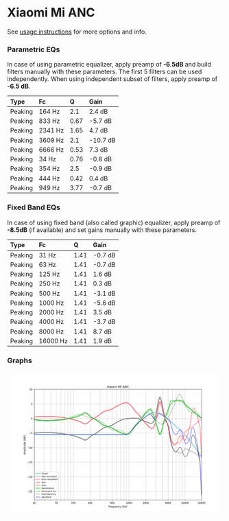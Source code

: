 # Xiaomi Mi ANC
See [usage instructions](https://github.com/jaakkopasanen/AutoEq#usage) for more options and info.

### Parametric EQs
In case of using parametric equalizer, apply preamp of **-6.5dB** and build filters manually
with these parameters. The first 5 filters can be used independently.
When using independent subset of filters, apply preamp of **-6.5 dB**.

| Type    | Fc      |    Q | Gain     |
|:--------|:--------|:-----|:---------|
| Peaking | 164 Hz  | 2.1  | 2.4 dB   |
| Peaking | 833 Hz  | 0.67 | -5.7 dB  |
| Peaking | 2341 Hz | 1.65 | 4.7 dB   |
| Peaking | 3609 Hz | 2.1  | -10.7 dB |
| Peaking | 6666 Hz | 0.53 | 7.3 dB   |
| Peaking | 34 Hz   | 0.76 | -0.8 dB  |
| Peaking | 354 Hz  | 2.5  | -0.9 dB  |
| Peaking | 444 Hz  | 0.42 | 0.4 dB   |
| Peaking | 949 Hz  | 3.77 | -0.7 dB  |

### Fixed Band EQs
In case of using fixed band (also called graphic) equalizer, apply preamp of **-8.5dB**
(if available) and set gains manually with these parameters.

| Type    | Fc       |    Q | Gain    |
|:--------|:---------|:-----|:--------|
| Peaking | 31 Hz    | 1.41 | -0.7 dB |
| Peaking | 63 Hz    | 1.41 | -0.7 dB |
| Peaking | 125 Hz   | 1.41 | 1.6 dB  |
| Peaking | 250 Hz   | 1.41 | 0.3 dB  |
| Peaking | 500 Hz   | 1.41 | -3.1 dB |
| Peaking | 1000 Hz  | 1.41 | -5.6 dB |
| Peaking | 2000 Hz  | 1.41 | 3.5 dB  |
| Peaking | 4000 Hz  | 1.41 | -3.7 dB |
| Peaking | 8000 Hz  | 1.41 | 8.7 dB  |
| Peaking | 16000 Hz | 1.41 | 1.9 dB  |

### Graphs
![](./Xiaomi%20Mi%20ANC.png)